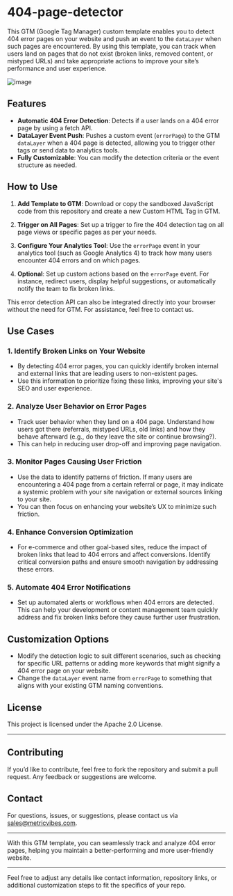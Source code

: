 # 404-page-detector

This GTM (Google Tag Manager) custom template enables you to detect 404 error pages on your website and push an event to the `dataLayer` when such pages are encountered. By using this template, you can track when users land on pages that do not exist (broken links, removed content, or mistyped URLs) and take appropriate actions to improve your site’s performance and user experience.

![image](https://github.com/user-attachments/assets/57dd2a59-7ecc-455a-a838-3363f323bf0a)


## Features
- **Automatic 404 Error Detection**: Detects if a user lands on a 404 error page by using a fetch API.
- **DataLayer Event Push**: Pushes a custom event (`errorPage`) to the GTM `dataLayer` when a 404 page is detected, allowing you to trigger other tags or send data to analytics tools.
- **Fully Customizable**: You can modify the detection criteria or the event structure as needed.

## How to Use

1. **Add Template to GTM**: Download or copy the sandboxed JavaScript code from this repository and create a new Custom HTML Tag in GTM.
   
2. **Trigger on All Pages**: Set up a trigger to fire the 404 detection tag on all page views or specific pages as per your needs.

3. **Configure Your Analytics Tool**: Use the `errorPage` event in your analytics tool (such as Google Analytics 4) to track how many users encounter 404 errors and on which pages.

4. **Optional**: Set up custom actions based on the `errorPage` event. For instance, redirect users, display helpful suggestions, or automatically notify the team to fix broken links.

This error detection API can also be integrated directly into your browser without the need for GTM. For assistance, feel free to contact us.

## Use Cases

### 1. **Identify Broken Links on Your Website**
- By detecting 404 error pages, you can quickly identify broken internal and external links that are leading users to non-existent pages.
- Use this information to prioritize fixing these links, improving your site's SEO and user experience.

### 2. **Analyze User Behavior on Error Pages**
- Track user behavior when they land on a 404 page. Understand how users got there (referrals, mistyped URLs, old links) and how they behave afterward (e.g., do they leave the site or continue browsing?).
- This can help in reducing user drop-off and improving page navigation.

### 3. **Monitor Pages Causing User Friction**
- Use the data to identify patterns of friction. If many users are encountering a 404 page from a certain referral or page, it may indicate a systemic problem with your site navigation or external sources linking to your site.
- You can then focus on enhancing your website’s UX to minimize such friction.

### 4. **Enhance Conversion Optimization**
- For e-commerce and other goal-based sites, reduce the impact of broken links that lead to 404 errors and affect conversions. Identify critical conversion paths and ensure smooth navigation by addressing these errors.

### 5. **Automate 404 Error Notifications**
- Set up automated alerts or workflows when 404 errors are detected. This can help your development or content management team quickly address and fix broken links before they cause further user frustration.

## Customization Options
- Modify the detection logic to suit different scenarios, such as checking for specific URL patterns or adding more keywords that might signify a 404 error page on your website.
- Change the `dataLayer` event name from `errorPage` to something that aligns with your existing GTM naming conventions.

## License
This project is licensed under the Apache 2.0 License.

---

## Contributing
If you’d like to contribute, feel free to fork the repository and submit a pull request. Any feedback or suggestions are welcome.

## Contact
For questions, issues, or suggestions, please contact us via sales@metricvibes.com.

---

With this GTM template, you can seamlessly track and analyze 404 error pages, helping you maintain a better-performing and more user-friendly website.

---

Feel free to adjust any details like contact information, repository links, or additional customization steps to fit the specifics of your repo.
